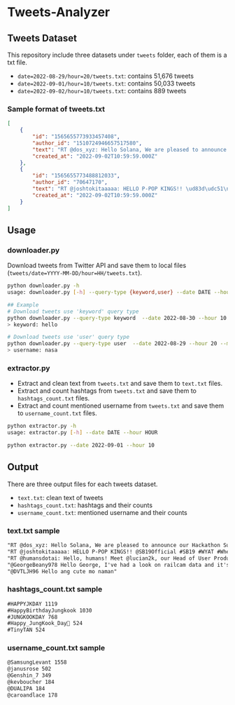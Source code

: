 # Tweets-Analyzer

## Tweets Dataset

This repository include three datasets under `tweets` folder, each of them is a txt file.

- `date=2022-08-29/hour=20/tweets.txt`: contains 51,676 tweets
- `date=2022-09-01/hour=10/tweets.txt`: contains 50,033 tweets
- `date=2022-09-02/hour=10/tweets.txt`: contains 889 tweets

### Sample format of tweets.txt

```json
[
    {
        "id": "1565655773933457408",
        "author_id": "1510724946657517580",
        "text": "RT @dos_xyz: Hello Solana, We are pleased to announce our Hackathon Submission: DreamOS \ud83d\udcab\n\nA new user experience for crypto - it is the fir\u2026",
        "created_at": "2022-09-02T10:59:59.000Z"
    },
    {
        "id": "1565655773488812033",
        "author_id": "70647170",
        "text": "RT @joshtokitaaaaa: HELLO P-POP KINGS!! \ud83d\udc51\n\n@SB19Official #SB19\n#WYAT #WhereYouAtSB19 https://t.co/ZoXd2Ihhgi",
        "created_at": "2022-09-02T10:59:59.000Z"
    }
]
```

## Usage

### downloader.py

Download tweets from Twitter API and save them to local files (`tweets/date=YYYY-MM-DD/hour=HH/tweets.txt`).

```bash
python downloader.py -h
usage: downloader.py [-h] --query-type {keyword,user} --date DATE --hour HOUR --max-results MAX_RESULTS

## Example
# Download tweets use 'keyword' query type
python downloader.py --query-type keyword  --date 2022-08-30 --hour 10 --max-results 200
> keyword: hello

# Download tweets use 'user' query type
python downloader.py --query-type user  --date 2022-08-29 --hour 20 --max-results 200
> username: nasa
```

### extractor.py

- Extract and clean text from `tweets.txt` and save them to `text.txt` files.
- Extract and count hashtags from `tweets.txt` and save them to `hashtags_count.txt` files.
- Extract and count mentioned username from `tweets.txt` and save them to `username_count.txt` files.

```bash
python extractor.py -h
usage: extractor.py [-h] --date DATE --hour HOUR

python extractor.py --date 2022-09-01 --hour 10
```

## Output

There are three output files for each tweets dataset.
- `text.txt`: clean text of tweets
- `hashtags_count.txt`: hashtags and their counts
- `username_count.txt`: mentioned username and their counts

### text.txt sample

```txt
"RT @dos_xyz: Hello Solana, We are pleased to announce our Hackathon Submission: DreamOS A new user experience for crypto - it is the fir"
"RT @joshtokitaaaaa: HELLO P-POP KINGS!! @SB19Official #SB19 #WYAT #WhereYouAtSB19 https://t.co/ZoXd2Ihhgi"
"RT @humansdotai: Hello, humans! Meet @lucian2k, our Head of User Product! #HumansOfHumansDotAI #Team #Blockchain #AI https://t.co/dq1z5Py"
"@GeorgeBeany978 Hello George, I've had a look on railcam data and it's a ballast machine Hope this helps. JASON https://t.co/ngobSTtM21"
"@DVTLJH96 Hello ang cute mo naman"
```

### hashtags_count.txt sample

```txt
#HAPPYJKDAY 1119
#HappyBirthdayJungkook 1030
#JUNGKOOKDAY 768
#Happy_JungKook_Day🐇 524
#TinyTAN 524
```

### username_count.txt sample

```txt
@SamsungLevant 1558
@janusrose 502
@Genshin_7 349
@kevboucher 184
@DUALIPA 184
@caroandlace 178
```